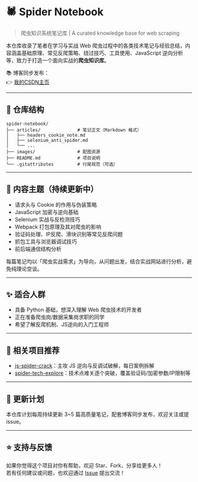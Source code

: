 
# 🕷️ Spider Notebook

> 爬虫知识系统笔记库 | A curated knowledge base for web scraping

本仓库收录了笔者在学习与实战 Web 爬虫过程中的各类技术笔记与经验总结，内容涵盖基础原理、常见反爬策略、绕过技巧、工具使用、JavaScript 逆向分析等，致力于打造一个面向实战的**爬虫知识库**。

📚 博客同步发布：  
👉 [我的CSDN主页](https://blog.csdn.net/2401_87328929)

---

## 📖 仓库结构

```
spider-notebook/
├── articles/              # 笔记正文（Markdown 格式）
│   ├── headers_cookie_note.md
│   ├── selenium_anti_spider.md
│   └── ...
├── images/                # 配图资源
├── README.md              # 项目说明
└── .gitattributes         # 行尾规范（可选）
```

---

## 📌 内容主题（持续更新中）

- 请求头与 Cookie 的作用与伪装策略
- JavaScript 加密与逆向基础
- Selenium 实战与反检测技巧
- Webpack 打包原理及其对爬虫的影响
- 验证码处理、IP反爬、滑块识别等常见反爬问题
- 抓包工具与浏览器调试技巧
- 前后端通信结构分析

每篇笔记均以「爬虫实战需求」为导向，从问题出发，结合实战网站进行分析，避免纯理论空谈。

---

## ✨ 适合人群

- 具备 Python 基础，想深入理解 Web 爬虫技术的开发者
- 正在准备爬虫岗/数据采集岗求职的同学
- 希望了解反爬机制、JS逆向的入门工程师

---

## 📌 相关项目推荐

- [js-spider-crack](https://github.com/你的用户名/js-spider-crack)：主攻 JS 逆向与反调试破解，每日案例拆解
- [spider-tech-explore](https://github.com/你的用户名/spider-tech-explore)：技术点难关逐个突破，覆盖验证码/加密参数/IP限制等

---

## 🧭 更新计划

本仓库计划每周持续更新 3~5 篇高质量笔记，配套博客同步发布，欢迎关注或提 issue。

---

## ⭐️ 支持与反馈

如果你觉得这个项目对你有帮助，欢迎 Star、Fork、分享给更多人！  
若有任何建议或问题，也欢迎通过 [Issue](https://github.com/你的用户名/spider-notebook/issues) 提出交流！
